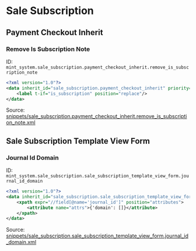# Sale Subscription
## Payment Checkout Inherit  
### Remove Is Subscription Note  
ID: `mint_system.sale_subscription.payment_checkout_inherit.remove_is_subscription_note`  
```xml
<?xml version="1.0"?>
<data inherit_id="sale_subscription.payment_checkout_inherit" priority="50">
    <label t-if="is_subscription" position="replace"/>
</data>

```
Source: [snippets/sale_subscription.payment_checkout_inherit.remove_is_subscription_note.xml](https://github.com/Mint-System/Odoo-Build/tree/16.0/snippets/sale_subscription.payment_checkout_inherit.remove_is_subscription_note.xml)

## Sale Subscription Template View Form  
### Journal Id Domain  
ID: `mint_system.sale_subscription.sale_subscription_template_view_form.journal_id_domain`  
```xml
<?xml version="1.0"?>
<data inherit_id="sale_subscription.sale_subscription_template_view_form" priority="50">
    <xpath expr="//field[@name='journal_id']" position="attributes">
        <attribute name="attrs">{'domain': []}</attribute>
    </xpath>
</data>

```
Source: [snippets/sale_subscription.sale_subscription_template_view_form.journal_id_domain.xml](https://github.com/Mint-System/Odoo-Build/tree/16.0/snippets/sale_subscription.sale_subscription_template_view_form.journal_id_domain.xml)

